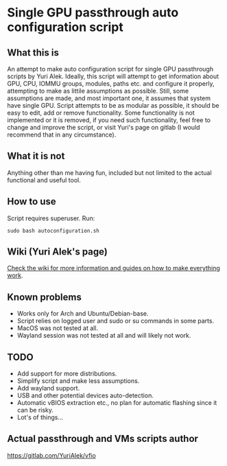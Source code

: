 # Single GPU passthrough auto configuration script

## What this is
An attempt to make auto configuration script for single GPU passthrough scripts by Yuri Alek. Ideally, this script will attempt to get information about GPU, CPU, IOMMU groups, modules, paths etc. and configure it properly, attempting to make as littile assumptions as possible. Still, some assumptions are made, and most important one, it assumes that system have single GPU.
Script attempts to be as modular as possible, it should be easy to edit, add or remove functionality.
Some functionality is not implemented or it is removed, if you need such functionality, feel free to change and improve the script, or visit Yuri's page on gitlab (I would recommend that in any circumstance). 

## What it is not
Anything other than me having fun, included but not limited to the actual functional and useful tool.

## How to use
Script requires superuser.
 Run:
```
sudo bash autoconfiguration.sh
```

## Wiki (Yuri Alek's page)
[Check the wiki for more information and guides on how to make everything work](https://gitlab.com/YuriAlek/vfio/wikis/Home).

## Known problems
- Works only for Arch and Ubuntu/Debian-base.
- Script relies on logged user and sudo or su commands in some parts.
- MacOS was not tested at all.
- Wayland session was not tested at all and will likely not work.

## TODO
- Add support for more distributions.
- Simplify script and make less assumptions.
- Add wayland support.
- USB and other potential devices auto-detection.
- Automatic vBIOS extraction etc., no plan for automatic flashing since it can be risky.
- Lot's of things...

## Actual passthrough and VMs scripts author
https://gitlab.com/YuriAlek/vfio
